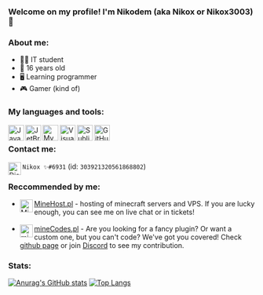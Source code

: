 ### Welcome on my profile! I'm Nikodem (aka Nikox or Nikox3003) 👋

### About me:
- 👨‍🎓 IT student
- 📅 16 years old
- 🖥️ Learning programmer
- 🎮 Gamer (kind of)

### My languages and tools:
<img align="left" alt="Java" width="32px" src="https://simpleicons.org/icons/java.svg" />
<img align="left" alt="JetBrains" width="32px" src="https://simpleicons.org/icons/jetbrains.svg" />
<img align="left" alt="MySQL" width="32px" src="https://simpleicons.org/icons/mysql.svg" />
<img align="left" alt="Visual Studio Code" width="32px" src="https://simpleicons.org/icons/visualstudiocode.svg" />
<img align="left" alt="Sublime Text 3" width="32px" src="https://simpleicons.org/icons/sublimetext.svg" />
<img align="left" alt="GitHub" width="32px" src="https://simpleicons.org/icons/github.svg" />
<br>

### Contact me:
<img align="left" alt="Discord" width="26px" src="https://simpleicons.org/icons/discord.svg" /> `Nikox ✨#6931` (id: `303921320561868802`)

### Reccommended by me:
- [<img align="left" alt="MineHost" width="26px" src="https://avatars.githubusercontent.com/u/69081487?s=200&v=4" /> MineHost.pl](https://minehost.pl) - hosting of minecraft servers and VPS. If you are lucky enough, you can see me on live chat or in tickets!<br><br>
- [<img align="left" alt="mineCodes" width="26px" src="https://avatars.githubusercontent.com/u/79703096?s=200&v=4" /> mineCodes.pl](https://minecodes.pl) - Are you looking for a fancy plugin? Or want a custom one, but you can't code? We've got you covered! Check [github page](https://github.com/mineCodesDevelopment) or join [Discord](https://discord.gg/rWurHne6qF) to see my contribution.
### Stats:
[![Anurag's GitHub stats](https://github-readme-stats.vercel.app/api?username=Nikox3003&show_icons=true&theme=tokyonight)](https://github.com/anuraghazra/github-readme-stats)
[![Top Langs](https://github-readme-stats.vercel.app/api/top-langs/?username=Nikox3003&theme=tokyonight)](https://github.com/anuraghazra/github-readme-stats)
